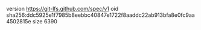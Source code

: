 version https://git-lfs.github.com/spec/v1
oid sha256:ddc5925e1f7985b8eebbc40847e1722f8aaddc22ab913bfa8e0fc9aa4502815e
size 6390
